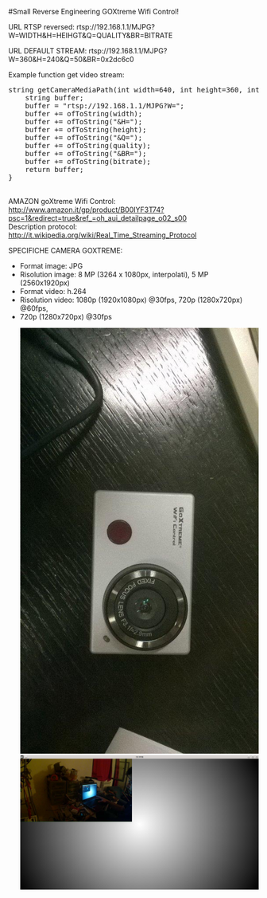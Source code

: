 #Small Reverse Engineering GOXtreme Wifi Control!

URL RTSP reversed:
rtsp://192.168.1.1/MJPG?W=WIDTH&H=HEIHGT&Q=QUALITY&BR=BITRATE

URL DEFAULT STREAM:
rtsp://192.168.1.1/MJPG?W=360&H=240&Q=50&BR=0x2dc6c0

Example function get video stream:

<pre>
string getCameraMediaPath(int width=640, int height=360, int quality=50, int bitrate=0x2dc6c0) {
	string buffer;
	buffer = "rtsp://192.168.1.1/MJPG?W=";
	buffer += ofToString(width);
	buffer += ofToString("&H=");
	buffer += ofToString(height); 
	buffer += ofToString("&Q=");
	buffer += ofToString(quality);
	buffer += ofToString("&BR=");
	buffer += ofToString(bitrate); 
	return buffer; 
}
</pre>

<br>AMAZON goXtreme Wifi Control: http://www.amazon.it/gp/product/B00IYF3T74?psc=1&redirect=true&ref_=oh_aui_detailpage_o02_s00
<br>Description protocol: http://it.wikipedia.org/wiki/Real_Time_Streaming_Protocol
<br>
<p> SPECIFICHE CAMERA GOXTREME:</p>
<ul>
<li> Format image: JPG</li>
<li> Risolution image: 8 MP (3264 x 1080px, interpolati), 5 MP (2560x1920px)</li>
<li> Format video: h.264</li>
<li> Risolution video: 1080p (1920x1080px) @30fps, 720p (1280x720px) @60fps,</li>
<li> 720p (1280x720px) @30fps</li>

![alt tag](https://github.com/kashimAstro/RTSPgoxtreme/blob/master/MY.jpg)
![alt tag](https://github.com/kashimAstro/RTSPgoxtreme/blob/master/rtsp.png)


